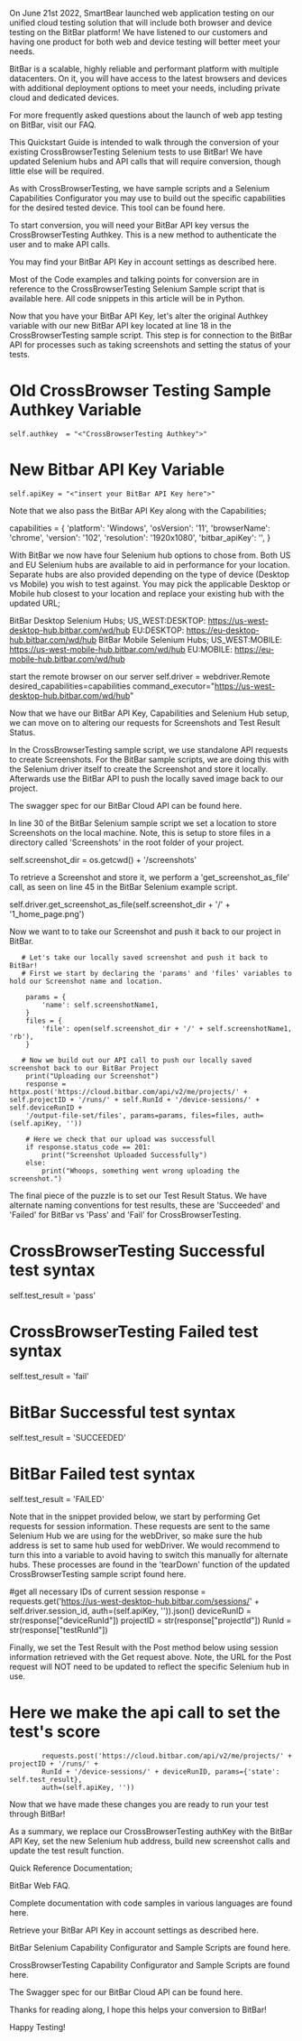 On June 21st 2022, SmartBear launched web application testing on our unified cloud testing solution that will include both browser and device testing on the BitBar platform! We have listened to our customers and having one product for both web and device testing will better meet your needs.

 

BitBar is a scalable, highly reliable and performant platform with multiple datacenters. On it, you will have access to the latest browsers and devices with additional deployment options to meet your needs, including private cloud and dedicated devices.

 

For more frequently asked questions about the launch of web app testing on BitBar, visit our FAQ. 

 

This Quickstart Guide is intended to walk through the conversion of your existing CrossBrowserTesting Selenium tests to use BitBar! We have updated Selenium hubs and API calls that will require conversion, though little else will be required.

 

As with CrossBrowserTesting, we have sample scripts and a Selenium Capabilities Configurator you may use to build out the specific capabilities for the desired tested device. This tool can be found here.

 

To start conversion, you will need your BitBar API key versus the CrossBrowserTesting Authkey. This is a new method to authenticate the user and to make API calls. 

 

You may find your BitBar API Key in account settings as described here.

 

Most of the Code examples and talking points for conversion are in reference to the CrossBrowserTesting Selenium Sample script that is available here. All code snippets in this article will be in Python.

 

Now that you have your BitBar API Key, let's alter the original Authkey variable with our new BitBar API key located at line 18 in the CrossBrowserTesting sample script. This step is for connection to the BitBar API for processes such as taking screenshots and setting the status of your tests.

# Old CrossBrowser Testing Sample Authkey Variable
    self.authkey  = "<"CrossBrowserTesting Authkey">"
# New Bitbar API Key Variable
    self.apiKey = "<"insert your BitBar API Key here">"
 

Note that we also pass the BitBar API Key along with the Capabilities;

capabilities = {
	'platform': 'Windows',
	'osVersion': '11',
	'browserName': 'chrome',
	'version': '102',
	'resolution': '1920x1080',
	'bitbar_apiKey': '<insert your BitBar API key here>',
}
 

With BitBar we now have four Selenium hub options to chose from. Both US and EU Selenium hubs are available to aid in performance for your location. Separate hubs are also provided depending on the type of device (Desktop vs Mobile) you wish to test against.  You may pick the applicable Desktop or Mobile hub closest to your location and replace your existing hub with the updated URL;

BitBar Desktop Selenium Hubs;
    US_WEST:DESKTOP: https://us-west-desktop-hub.bitbar.com/wd/hub
    EU:DESKTOP: https://eu-desktop-hub.bitbar.com/wd/hub
BitBar Mobile Selenium Hubs;
    US_WEST:MOBILE: https://us-west-mobile-hub.bitbar.com/wd/hub
    EU:MOBILE: https://eu-mobile-hub.bitbar.com/wd/hub
 

start the remote browser on our server
      self.driver = webdriver.Remote
          desired_capabilities=capabilities
          command_executor="https://us-west-desktop-hub.bitbar.com/wd/hub"
 

Now that we have our BitBar API Key, Capabilities and Selenium Hub setup, we can move on to altering our requests for Screenshots and Test Result Status.

 

In the CrossBrowserTesting sample script, we use standalone API requests to create Screenshots. For the BitBar sample scripts, we are doing this with the Selenium driver itself to create the Screenshot and store it locally. Afterwards use the BitBar API to push the locally saved image back to our project.

 

The swagger spec for our BitBar Cloud API can be found here.

 

In line 30 of the BitBar Selenium sample script we set a location to store Screenshots on the local machine. Note, this is setup to store files in a directory called 'Screenshots' in the root folder of your project.

self.screenshot_dir = os.getcwd() + '/screenshots'
 

To retrieve a Screenshot and store it, we perform a 'get_screenshot_as_file' call, as seen on line 45 in the BitBar Selenium example script.

self.driver.get_screenshot_as_file(self.screenshot_dir + '/' + '1_home_page.png')
 

Now we want to to take our Screenshot and push it back to our project in BitBar.

       # Let's take our locally saved screenshot and push it back to BitBar!
       # First we start by declaring the 'params' and 'files' variables to hold our Screenshot name and location.

        params = {
            'name': self.screenshotName1,
        }
        files = {
            'file': open(self.screenshot_dir + '/' + self.screenshotName1, 'rb'),
        }

       # Now we build out our API call to push our locally saved screenshot back to our BitBar Project
        print("Uploading our Screenshot")
        response = httpx.post('https://cloud.bitbar.com/api/v2/me/projects/' + self.projectID + '/runs/' + self.RunId + '/device-sessions/' + self.deviceRunID + 
        '/output-file-set/files', params=params, files=files, auth=(self.apiKey, ''))
            
        # Here we check that our upload was successfull
        if response.status_code == 201:
            print("Screenshot Uploaded Successfully")
        else:
            print("Whoops, something went wrong uploading the screenshot.")
 

The final piece of the puzzle is to set our Test Result Status. We have alternate naming conventions for test results, these are 'Succeeded' and 'Failed' for BitBar vs 'Pass' and 'Fail' for CrossBrowserTesting. 

# CrossBrowserTesting Successful test syntax
self.test_result = 'pass'
# CrossBrowserTesting Failed test syntax
self.test_result = 'fail'

# BitBar Successful test syntax
self.test_result = 'SUCCEEDED'
# BitBar Failed test syntax
self.test_result = 'FAILED'
 

Note that in the snippet provided below, we start by performing Get requests for session information. These requests are sent to the same Selenium Hub we are using for the webDriver, so make sure the hub address is set to same hub used for webDriver. We would recommend to turn this into a variable to avoid having to switch this manually for alternate hubs. These processes are found in the 'tearDown' function of the updated CrossBrowserTesting sample script found here.

#get all necessary IDs of current session
    response = requests.get('https://us-west-desktop-hub.bitbar.com/sessions/' + 
    self.driver.session_id, auth=(self.apiKey, '')).json()
    deviceRunID = str(response["deviceRunId"])
    projectID = str(response["projectId"])
    RunId = str(response["testRunId"])
 

Finally, we set the Test Result with the Post method below using session information retrieved with the Get request above. Note, the URL for the Post request will NOT need to be updated to reflect the specific Selenium hub in use.

# Here we make the api call to set the test's score
            requests.post('https://cloud.bitbar.com/api/v2/me/projects/' + projectID + '/runs/' +
            RunId + '/device-sessions/' + deviceRunID, params={'state': self.test_result},
            auth=(self.apiKey, ''))
 

Now that we have made these changes you are ready to run your test through BitBar!

 

As a summary, we replace our CrossBrowserTesting authKey with the BitBar API Key, set the new Selenium hub address, build new screenshot calls and update the test result function.

 

Quick Reference Documentation;

BitBar Web FAQ.

Complete documentation with code samples in various languages are found here.

Retrieve your BitBar API Key in account settings as described here.

BitBar Selenium Capability Configurator and Sample Scripts are found here.

CrossBrowserTesting Capability Configurator and Sample Scripts are found here.

The Swagger spec for our BitBar Cloud API can be found here.

 

Thanks for reading along, I hope this helps your conversion to BitBar! 

 

Happy Testing!